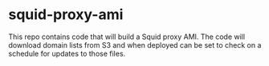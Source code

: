 # squid-proxy-ami

This repo contains code that will build a Squid proxy AMI.
The code will download domain lists from S3 and when deployed can be set to check
on a schedule for updates to those files.


